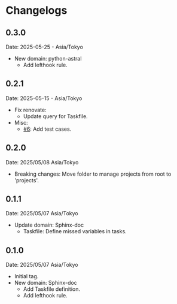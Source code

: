 # Changelogs

## 0.3.0

Date: 2025-05-25 - Asia/Tokyo

- New domain: python-astral
  - Add lefthook rule.

## 0.2.1

Date: 2025-05-15 - Asia/Tokyo

- Fix renovate:
  - Update query for Taskfile.
- Misc:
  - [#6](https://github.com/attakei/workspace-configs/issues/6):
    Add test cases.

## 0.2.0

Date: 2025/05/08 Asia/Tokyo

- Breaking changes: Move folder to manage projects from root to 'projects'.

## 0.1.1

Date: 2025/05/07 Asia/Tokyo

- Update domain: Sphinx-doc
  - Taskfile: Define missed variables in tasks.

## 0.1.0

Date: 2025/05/07 Asia/Tokyo

- Initial tag.
- New domain: Sphinx-doc
  - Add Taskfile definition.
  - Add lefthook rule.
